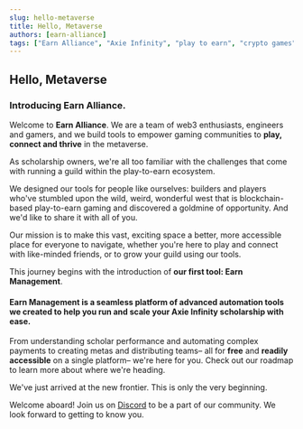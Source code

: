 ```yaml
---
slug: hello-metaverse
title: Hello, Metaverse
authors: [earn-alliance]
tags: ["Earn Alliance", "Axie Infinity", "play to earn", "crypto games", "nft games", "eth", "slp", "axs", "ronin"]
---
```


## Hello, Metaverse
### Introducing Earn Alliance.


Welcome to **Earn Alliance**. We are a team of web3 enthusiasts, engineers and gamers, and we build tools to empower gaming communities to **play, connect and thrive** in the metaverse.

As scholarship owners, we're all too familiar with the challenges that come with running a guild within the play-to-earn ecosystem.

We designed our tools for people like ourselves: builders and players who've stumbled upon the wild, weird, wonderful west that is blockchain-based play-to-earn gaming and discovered a goldmine of opportunity. And we'd like to share it with all of you.

Our mission is to make this vast, exciting space a better, more accessible place for everyone to navigate, whether you're here to play and connect with like-minded friends, or to grow your guild using our tools.

This journey begins with the introduction of **our first tool: Earn Management**.

#### Earn Management is a seamless platform of advanced automation tools we created to help you **run** and **scale** your Axie Infinity scholarship with ease.

From understanding scholar performance and automating complex payments to creating metas and distributing teams– all for **free** and **readily accessible** on a single platform– we're here for you. Check out our roadmap to learn more about where we're heading.

We've just arrived at the new frontier. This is only the very beginning.


Welcome aboard! Join us on [Discord](https://discord.com/channels/926167446648397836/949216955708112897 "Discord") to be a part of our community. We look forward to getting to know you.



